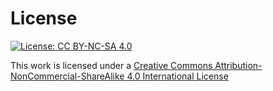 # License

[![License: CC BY-NC-SA 4.0](https://img.shields.io/badge/License-CC%20BY--NC--SA%204.0-lightgrey.svg)](https://creativecommons.org/licenses/by-nc-sa/4.0/)


This work is licensed under a [Creative Commons Attribution-NonCommercial-ShareAlike 4.0 International License](https://creativecommons.org/licenses/by-nc-sa/4.0/)
